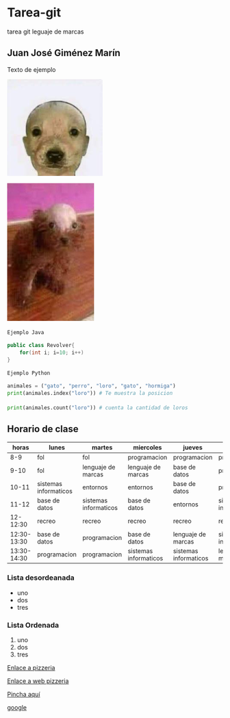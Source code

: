 # Tarea-git
tarea git leguaje de marcas
## Juan José Giménez Marín

Texto de ejemplo

![](img/perfil.jpg)

![](img/perro.jpg)



`Ejemplo Java`

```java
public class Revolver{
    for(int i; i=10; i++)
}

```
`Ejemplo Python`

```python
animales = ("gato", "perro", "loro", "gato", "hormiga")
print(animales.index("loro")) # Te muestra la posicion

print(animales.count("loro")) # cuenta la cantidad de loros
```

 ## Horario de clase

|horas|lunes|martes|miercoles|jueves|viernes|
|-----|-----|------|---------|------|-------|
|8-9|fol|fol|programacion|programacion|programacion|
|9-10|fol|lenguaje de marcas|lenguaje de marcas|base de datos|programacion|
|10-11|sistemas informaticos|entornos|entornos|base de datos|programacion|
|11-12|base de datos|sistemas informaticos|base de datos|entornos|sistemas infomaticos|
|12-12:30|recreo|recreo|recreo|recreo|recreo|
|12:30-13:30|base de datos|programacion|base de datos|lenguaje de marcas|sistemas informaticos|
|13:30-14:30|programacion|programacion|sistemas informaticos|sistemas informaticos|lenguaje de marcas|



### Lista desordeanada
* uno
* dos
* tres

### Lista Ordenada
1. uno
1. dos
1. tres

[Enlace a pizzeria](https://github.com/K4NK0/Pizzeria)

[Enlace a web pizzeria](https://k4nk0.github.io/Pizzeria/)

[Pincha aquí](informacion.md) 

[google](https://google.es)